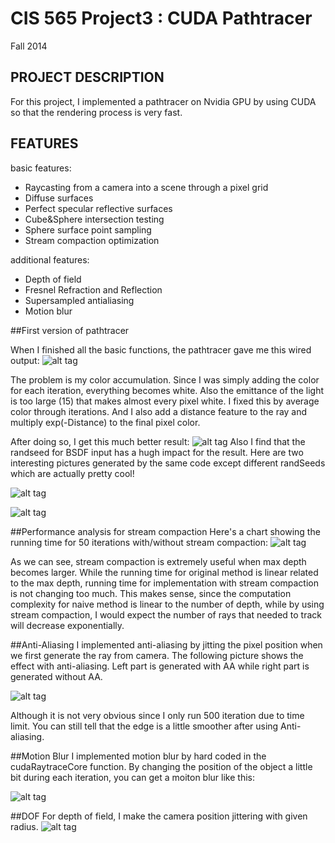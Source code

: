 CIS 565 Project3 : CUDA Pathtracer
===================

Fall 2014

## PROJECT DESCRIPTION
For this project, I implemented a pathtracer on Nvidia GPU by using CUDA so that the rendering process is very fast.

## FEATURES
basic features:
* Raycasting from a camera into a scene through a pixel grid
* Diffuse surfaces
* Perfect specular reflective surfaces
* Cube&Sphere intersection testing
* Sphere surface point sampling
* Stream compaction optimization 

additional features:
* Depth of field
* Fresnel Refraction and Reflection
* Supersampled antialiasing
* Motion blur

##First version of pathtracer

When I finished all the basic functions, the pathtracer gave me this wired output:
![alt tag](https://raw.githubusercontent.com/jianqiaol/Project3-Pathtracer/master/first_result_failed.png)

The problem is my color accumulation. Since I was simply adding the color for each iteration, everything becomes white. Also the emittance of the light is too large (15) that makes almost every pixel white. I fixed this by average color through iterations. And I also add a distance feature to the ray and multiply exp(-Distance) to the final pixel color. 

After doing so, I get this much better result:
![alt tag](https://raw.githubusercontent.com/jianqiaol/Project3-Pathtracer/master/first_result_success.png)
Also I find that the randseed for BSDF input has a hugh impact for the result. Here are two interesting pictures generated by the same code except different randSeeds which are actually pretty cool!

![alt tag](https://raw.githubusercontent.com/jianqiaol/Project3-Pathtracer/master/wiredResult_with_randSeed1.png)

![alt tag](https://raw.githubusercontent.com/jianqiaol/Project3-Pathtracer/master/wiredREsult_with_randSeed2.png)

##Performance analysis for stream compaction
Here's a chart showing the running time for 50 iterations with/without stream compaction:
![alt tag](https://raw.githubusercontent.com/jianqiaol/Project3-Pathtracer/master/performance_analysis.png)

As we can see, stream compaction is extremely useful when max depth becomes larger. While the running time for original method is linear related to the max depth, running time for implementation with stream compaction is not changing too much. This makes sense, since the computation complexity for naive method is linear to the number of depth, while by using stream compaction, I would expect the number of rays that needed to track will decrease exponentially.

##Anti-Aliasing
I implemented anti-aliasing by jitting the pixel position when we first generate the ray from camera. The following picture shows the effect with anti-aliasing. Left part is generated with AA while right part is generated without AA.

![alt tag](https://raw.githubusercontent.com/jianqiaol/Project3-Pathtracer/master/AA_compare.png)

Although it is not very obvious since I only run 500 iteration due to time limit. You can still tell that the edge is a little smoother after using Anti-aliasing.

##Motion Blur
I implemented motion blur by hard coded in the cudaRaytraceCore function. By changing the position of the object a little bit during each iteration, you can get a moiton blur like this:

![alt tag](https://raw.githubusercontent.com/jianqiaol/Project3-Pathtracer/master/motion_blur.png)

##DOF
For depth of field, I make the camera position jittering with given radius. 
![alt tag](https://raw.githubusercontent.com/jianqiaol/Project3-Pathtracer/master/DOF.png)
